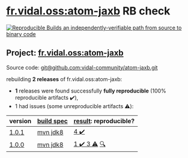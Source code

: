 [fr.vidal.oss:atom-jaxb](https://search.maven.org/artifact/fr.vidal.oss/atom-jaxb/) RB check
=======

[![Reproducible Builds](https://reproducible-builds.org/images/logos/rb.svg) an independently-verifiable path from source to binary code](https://reproducible-builds.org/)

## Project: [fr.vidal.oss:atom-jaxb](https://search.maven.org/artifact/fr.vidal.oss/atom-jaxb/)

Source code: [git@github.com:vidal-community/atom-jaxb.git](git@github.com:vidal-community/atom-jaxb.git)

rebuilding **2 releases** of fr.vidal.oss:atom-jaxb:
- **1** releases were found successfully **fully reproducible** (100% reproducible artifacts :heavy_check_mark:),
- 1 had issues (some unreproducible artifacts :warning:):

| version | [build spec](BUILDSPEC.md) | [result](https://reproducible-builds.org/docs/jvm/): reproducible? |
| -- | --------- | ------ |
| [1.0.1](https://search.maven.org/artifact/fr.vidal.oss/atom-jaxb/1.0.1/pom) | [mvn jdk8](atom-jaxb-1.0.1.buildspec) | [4 :heavy_check_mark: ](atom-jaxb-1.0.1.buildcompare) |
| [1.0.0](https://search.maven.org/artifact/fr.vidal.oss/atom-jaxb/1.0.0/pom) | [mvn jdk8](atom-jaxb-1.0.0.buildspec) | [1 :heavy_check_mark:  3 :warning:](atom-jaxb-1.0.0.buildcompare) [:mag:](https://github.com/vidal-community/atom-jaxb/issues/54) |
